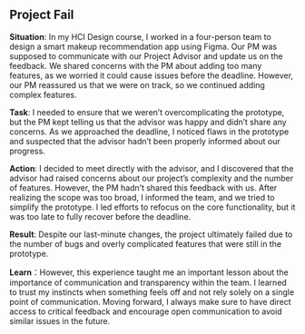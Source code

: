 ## Project Fail

**Situation**: In my HCI Design course, I worked in a four-person team to design a smart makeup recommendation app using Figma. Our PM was supposed to communicate with our Project Advisor and update us on the feedback. We shared concerns with the PM about adding too many features, as we worried it could cause issues before the deadline. However, our PM reassured us that we were on track, so we continued adding complex features.

**Task**: I needed to ensure that we weren’t overcomplicating the prototype, but the PM kept telling us that the advisor was happy and didn’t share any concerns. As we approached the deadline, I noticed flaws in the prototype and suspected that the advisor hadn’t been properly informed about our progress.

**Action**: I decided to meet directly with the advisor, and I discovered that the advisor had raised concerns about our project’s complexity and the number of features. However, the PM hadn’t shared this feedback with us. After realizing the scope was too broad, I informed the team, and we tried to simplify the prototype. I led efforts to refocus on the core functionality, but it was too late to fully recover before the deadline.

**Result**: Despite our last-minute changes, the project ultimately failed due to the number of bugs and overly complicated features that were still in the prototype. 

**Learn**：However, this experience taught me an important lesson about the importance of communication and transparency within the team. I learned to trust my instincts when something feels off and not rely solely on a single point of communication. Moving forward, I always make sure to have direct access to critical feedback and encourage open communication to avoid similar issues in the future.